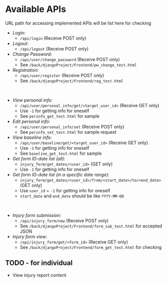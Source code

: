 # Available APIs

URL path for accessing implemented APIs will be list here for checking

- *Login:*
	- `/api/login` (Receive POST only)
- *Logout:*
	- `/api/logout` (Receive POST only)
- *Change Password:*
	- `/api/user/change_password` (Receive POST only)
	- See `/back/djangoProject/Frontend/pw_change_test.html`
- *Registration:*
	- `/api/user/register` (Receive POST only)
	- See `/back/djangoProject/Frontend/reg_test.html`

<br>

- *View personal info:*
	- `/api/user/personal_info/get/<target_user_id>` (Receive GET only)
	- Use `-1` for getting info for oneself
	- See `perinfo_get_test.html` for sample
- *Edit personal info:*
	- `/api/user/personal_info/set` (Receive POST only)
	- See `perinfo_set_test.html` for sample request
- *View baseline info:*
	- `/api/user/baseline/get/<target_user_id>` (Receive GET only)
	- Use `-1` for getting info for oneself
	- See `baseline_get_test.html` for sample
- *Get form ID-date list (all):*
	- `injury_form/get_dates/<user_id>` (GET only)
	- Use `-1` for getting info for oneself
- *Get form ID-date list (in a specific date range):*
	- `injury_form/get_dates/<user_id>/from/<start_date>/to/<end_date>` (GET only)
	- Use `user_id` = `-1` for getting info for oneself
	- `start_date` and `end_date` should be like `YYYY-MM-DD`

<br>

- *Injury form submission:*
	- `/api/injury_form/new` (Receive POST only)
	- See `/back/djangoProject/Frontend/form_sub_test.html` for accepted JSON
- *Injury form view:*
	- `/api/injury_form/get/<form_id>` (Receive GET only)
	- See `/back/djangoProject/Frontend/form_get_test.html` for checking



## TODO - for individual

- View injury report content
